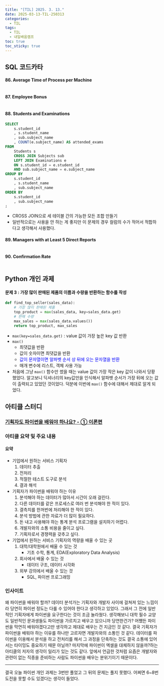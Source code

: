 ```yaml
---
title: "[TIL] 2025. 3. 13."
date: 2025-03-13-TIL-250313
categories:
  - TIL
tags:
  - TIL
  - 내일배움캠프
toc: true
toc_sticky: true
---
```


## SQL 코드카타

#### 86. Average Time of Process per Machine
```sql

```

#### 87. Employee Bonus
```sql

```

#### 88. Students and Examinations
```sql
SELECT
	s.student_id
	, s.student_name
	, sub.subject_name
	, COUNT(e.subject_name) AS attended_exams
FROM
	Students s
	CROSS JOIN Subjects sub
	LEFT JOIN Examinations e
	ON s.student_id = e.student_id
	AND sub.subject_name = e.subject_name
GROUP BY
	s.student_id
	, s.student_name
	, sub.subject_name
ORDER BY
	s.student_id
	, sub.subject_name
;
```
- CROSS JOIN으로 세 테이블 간의 가능한 모든 조합 만들기
- 일반적으로는 사용을 안 하는 게 좋지만 이 문제의 경우 컬럼의 수가 적어서 적합하다고 생각해서 사용했다.

#### 89. Managers with at Least 5 Direct Reports
```sql
```

#### 90. Confirmation Rate
```sql
```

## Python 개인 과제

#### 문제 3 : 가장 많이 판매된 제품의 이름과 수량을 반환하는 함수를 작성

```python
def find_top_seller(sales_data):
	# 가장 많이 판매된 제품
	top_product = max(sales_data, key=sales_data.get)
	# 판매 수량
	max_sales = max(sales_data.values())
	return top_product, max_sales
```

- ```max(key=sales_data.get)``` : value 값이 가장 높은 key 값 반환
- ```max()``` 
	- 최댓값을 반환
	- 값이 숫자이면 최댓값을 반환
	- <span style="color:#0000FF">값이 문자열이면 알파벳 순서 상 뒤에 오는 문자열을 반환</span>
	- 매개 변수에 리스트, 객체 사용 가능
- 처음에 그냥 ```max()``` 함수만 썼을 때는 value 값이 가장 작은 key 값이 나와서 당황했었다. 알고보니 딕셔너리의 key값만을 인식해서 알파벳 순서가 가장 뒤에 오는 값이 출력되고 있었던 것이었다. 덕분에 이번에 ```max()``` 함수에 대해서 제대로 알게 되었다.

## 아티클 스터디

### [기획자도 파이썬을 배워야 하나요? - ① 이론편](https://yozm.wishket.com/magazine/detail/1357/)

### 아티클 요약 및 주요 내용
#### 요약
- 기업에서 원하는 서비스 기획자
	1. 데이터 추출
	2. 전처리
	3. 적절한 테스트 도구로 분석
	4. 결과 해석
- 기획자가 파이썬을 배워야 하는 이유
	1. 분석해야 하는 데이터가 많아서 시간이 오래 걸린다.
	2. 다른 데이터를 같은 프로세스로 여러 번 분석해야 한 적이 있다.
	3. 결측치를 한꺼번에 처리해야 한 적이 있다.
	4. 분석 방법에 관한 자료가 더 많이 필요하다.
	5. 돈 내고 사용해야 하는 통계 분석 프로그램을 설치하기 어렵다.
	6. 개발자와의 소통 비용을 줄이고 싶다.
	7. 기획자로서 경쟁력을 갖추고 싶다.
- 기업에서 원하는 서비스 기획자의 역량을 배울 수 있는 곳
	1. 대학/대학원에서 배울 수 있는 것
		- 기초 수학, 통계, EDA(Exploratory Data Analysis)
	2. 회사에서 배울 수 있는 것
		- 데이터 구조, 데이터 시각화
	3. 외부 강의에서 배울 수 있는 것
		- SQL, 파이썬 프로그래밍

### 인사이트

왜 파이썬을 배워야 할까? 데이터 분석가는 기획자와 개발자 사이에 걸쳐져 있는 느낌이라 당연히 파이썬 정도는 다룰 수 있어야 한다고 생각하고 있었다. 그래서 그 전에 일반적인 기획자에게 파이썬을 요구한다는 것이 조금 놀라웠다. 생각해보니 대학 필수 교양도 일반적인 문과생들도 파이썬을 가르치고 배우고 있으니까 당연한건가? 어쨌든 파이썬을 막연히 배워야겠다고만 생각하고 제대로 배우는 건 지금인 것 같다. 결국 기획자가 파이썬을 배워야 하는 이유를 하나만 고르자면 개발자와의 소통인 것 같다. 데이터를 파이썬을 이용해서 분석을 하고 전처리를 해서 그 과정을 단축하는 것도 결국 소통에 있어서는 타이밍도 중요하기 때문 아닐까? 마지막에 파이썬이 엑셀을 대체하지 않을까?하는 아티클의 저자의 생각이 일리가 있는 것도 같다. 앞에서 언급한 것처럼 요즘은 개발자와 관련이 없는 직종을 준비하는 사람도 파이썬을 배우는 분위기이기 때문이다. 

---

결국 오늘 파이썬 개인 과제는 3번만 풀었고 그 뒤의 문제는 풀지 못했다.
어쩌면 6~8번 도전을 못할 수도 있겠다는 생각이 들었다. 